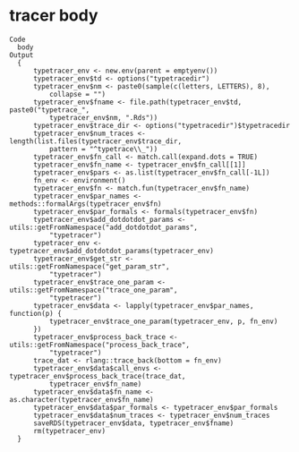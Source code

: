 # tracer body

    Code
      body
    Output
      {
          typetracer_env <- new.env(parent = emptyenv())
          typetracer_env$td <- options("typetracedir")
          typetracer_env$nm <- paste0(sample(c(letters, LETTERS), 8), 
              collapse = "")
          typetracer_env$fname <- file.path(typetracer_env$td, paste0("typetrace_", 
              typetracer_env$nm, ".Rds"))
          typetracer_env$trace_dir <- options("typetracedir")$typetracedir
          typetracer_env$num_traces <- length(list.files(typetracer_env$trace_dir, 
              pattern = "^typetrace\\_"))
          typetracer_env$fn_call <- match.call(expand.dots = TRUE)
          typetracer_env$fn_name <- typetracer_env$fn_call[[1]]
          typetracer_env$pars <- as.list(typetracer_env$fn_call[-1L])
          fn_env <- environment()
          typetracer_env$fn <- match.fun(typetracer_env$fn_name)
          typetracer_env$par_names <- methods::formalArgs(typetracer_env$fn)
          typetracer_env$par_formals <- formals(typetracer_env$fn)
          typetracer_env$add_dotdotdot_params <- utils::getFromNamespace("add_dotdotdot_params", 
              "typetracer")
          typetracer_env <- typetracer_env$add_dotdotdot_params(typetracer_env)
          typetracer_env$get_str <- utils::getFromNamespace("get_param_str", 
              "typetracer")
          typetracer_env$trace_one_param <- utils::getFromNamespace("trace_one_param", 
              "typetracer")
          typetracer_env$data <- lapply(typetracer_env$par_names, function(p) {
              typetracer_env$trace_one_param(typetracer_env, p, fn_env)
          })
          typetracer_env$process_back_trace <- utils::getFromNamespace("process_back_trace", 
              "typetracer")
          trace_dat <- rlang::trace_back(bottom = fn_env)
          typetracer_env$data$call_envs <- typetracer_env$process_back_trace(trace_dat, 
              typetracer_env$fn_name)
          typetracer_env$data$fn_name <- as.character(typetracer_env$fn_name)
          typetracer_env$data$par_formals <- typetracer_env$par_formals
          typetracer_env$data$num_traces <- typetracer_env$num_traces
          saveRDS(typetracer_env$data, typetracer_env$fname)
          rm(typetracer_env)
      }

